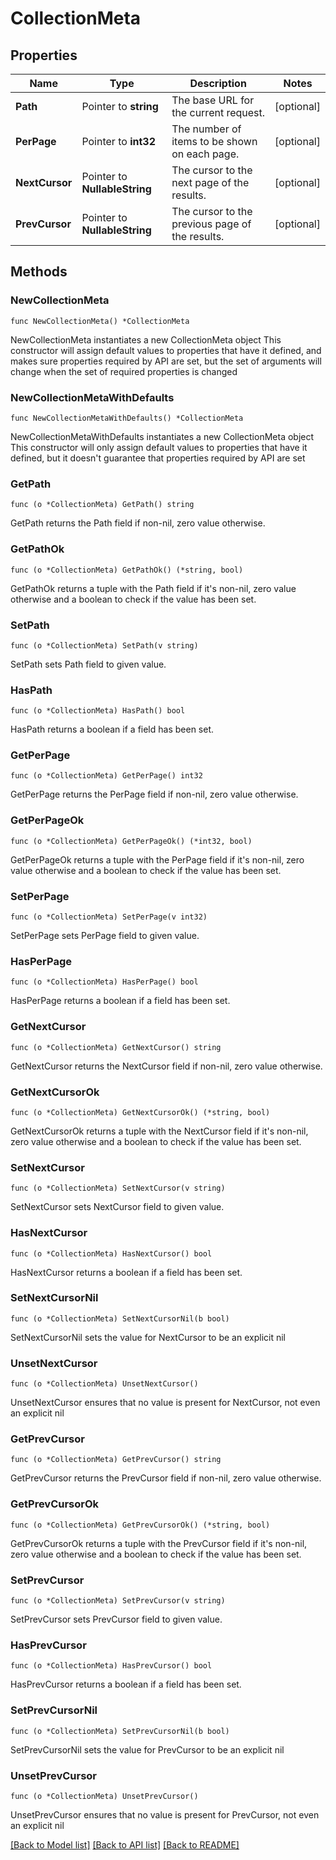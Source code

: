# CollectionMeta

## Properties

Name | Type | Description | Notes
------------ | ------------- | ------------- | -------------
**Path** | Pointer to **string** | The base URL for the current request. | [optional] 
**PerPage** | Pointer to **int32** | The number of items to be shown on each page. | [optional] 
**NextCursor** | Pointer to **NullableString** | The cursor to the next page of the results. | [optional] 
**PrevCursor** | Pointer to **NullableString** | The cursor to the previous page of the results. | [optional] 

## Methods

### NewCollectionMeta

`func NewCollectionMeta() *CollectionMeta`

NewCollectionMeta instantiates a new CollectionMeta object
This constructor will assign default values to properties that have it defined,
and makes sure properties required by API are set, but the set of arguments
will change when the set of required properties is changed

### NewCollectionMetaWithDefaults

`func NewCollectionMetaWithDefaults() *CollectionMeta`

NewCollectionMetaWithDefaults instantiates a new CollectionMeta object
This constructor will only assign default values to properties that have it defined,
but it doesn't guarantee that properties required by API are set

### GetPath

`func (o *CollectionMeta) GetPath() string`

GetPath returns the Path field if non-nil, zero value otherwise.

### GetPathOk

`func (o *CollectionMeta) GetPathOk() (*string, bool)`

GetPathOk returns a tuple with the Path field if it's non-nil, zero value otherwise
and a boolean to check if the value has been set.

### SetPath

`func (o *CollectionMeta) SetPath(v string)`

SetPath sets Path field to given value.

### HasPath

`func (o *CollectionMeta) HasPath() bool`

HasPath returns a boolean if a field has been set.

### GetPerPage

`func (o *CollectionMeta) GetPerPage() int32`

GetPerPage returns the PerPage field if non-nil, zero value otherwise.

### GetPerPageOk

`func (o *CollectionMeta) GetPerPageOk() (*int32, bool)`

GetPerPageOk returns a tuple with the PerPage field if it's non-nil, zero value otherwise
and a boolean to check if the value has been set.

### SetPerPage

`func (o *CollectionMeta) SetPerPage(v int32)`

SetPerPage sets PerPage field to given value.

### HasPerPage

`func (o *CollectionMeta) HasPerPage() bool`

HasPerPage returns a boolean if a field has been set.

### GetNextCursor

`func (o *CollectionMeta) GetNextCursor() string`

GetNextCursor returns the NextCursor field if non-nil, zero value otherwise.

### GetNextCursorOk

`func (o *CollectionMeta) GetNextCursorOk() (*string, bool)`

GetNextCursorOk returns a tuple with the NextCursor field if it's non-nil, zero value otherwise
and a boolean to check if the value has been set.

### SetNextCursor

`func (o *CollectionMeta) SetNextCursor(v string)`

SetNextCursor sets NextCursor field to given value.

### HasNextCursor

`func (o *CollectionMeta) HasNextCursor() bool`

HasNextCursor returns a boolean if a field has been set.

### SetNextCursorNil

`func (o *CollectionMeta) SetNextCursorNil(b bool)`

 SetNextCursorNil sets the value for NextCursor to be an explicit nil

### UnsetNextCursor
`func (o *CollectionMeta) UnsetNextCursor()`

UnsetNextCursor ensures that no value is present for NextCursor, not even an explicit nil
### GetPrevCursor

`func (o *CollectionMeta) GetPrevCursor() string`

GetPrevCursor returns the PrevCursor field if non-nil, zero value otherwise.

### GetPrevCursorOk

`func (o *CollectionMeta) GetPrevCursorOk() (*string, bool)`

GetPrevCursorOk returns a tuple with the PrevCursor field if it's non-nil, zero value otherwise
and a boolean to check if the value has been set.

### SetPrevCursor

`func (o *CollectionMeta) SetPrevCursor(v string)`

SetPrevCursor sets PrevCursor field to given value.

### HasPrevCursor

`func (o *CollectionMeta) HasPrevCursor() bool`

HasPrevCursor returns a boolean if a field has been set.

### SetPrevCursorNil

`func (o *CollectionMeta) SetPrevCursorNil(b bool)`

 SetPrevCursorNil sets the value for PrevCursor to be an explicit nil

### UnsetPrevCursor
`func (o *CollectionMeta) UnsetPrevCursor()`

UnsetPrevCursor ensures that no value is present for PrevCursor, not even an explicit nil

[[Back to Model list]](../README.md#documentation-for-models) [[Back to API list]](../README.md#documentation-for-api-endpoints) [[Back to README]](../README.md)


